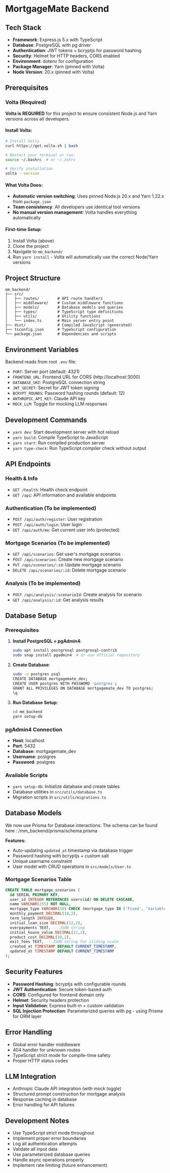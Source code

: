 # MortgageMate Backend

## Tech Stack
- **Framework**: Express.js 5.x with TypeScript
- **Database**: PostgreSQL with pg driver
- **Authentication**: JWT tokens + bcryptjs for password hashing
- **Security**: Helmet for HTTP headers, CORS enabled
- **Environment**: dotenv for configuration
- **Package Manager**: Yarn (pinned with Volta)
- **Node Version**: 20.x (pinned with Volta)

## Prerequisites

### Volta (Required)
**Volta is REQUIRED** for this project to ensure consistent Node.js and Yarn versions across all developers.

#### Install Volta:
```bash
# Install Volta
curl https://get.volta.sh | bash

# Restart your terminal or run:
source ~/.bashrc  # or ~/.zshrc

# Verify installation
volta --version
```

#### What Volta Does:
- **Automatic version switching**: Uses pinned Node.js 20.x and Yarn 1.22.x from `package.json`
- **Team consistency**: All developers use identical tool versions
- **No manual version management**: Volta handles everything automatically

#### First-time Setup:
1. Install Volta (above)
2. Clone the project
3. Navigate to `mm_backend/`
4. Run `yarn install` - Volta will automatically use the correct Node/Yarn versions

## Project Structure
```
mm_backend/
├── src/
│   ├── routes/        # API route handlers
│   ├── middleware/    # Custom middleware functions
│   ├── models/        # Database models and queries
│   ├── types/         # TypeScript type definitions
│   ├── utils/         # Utility functions
│   └── index.ts       # Main server entry point
├── dist/              # Compiled JavaScript (generated)
├── tsconfig.json      # TypeScript configuration
└── package.json       # Dependencies and scripts
```

## Environment Variables
Backend reads from root `.env` file:
- `PORT`: Server port (default: 4321)
- `FRONTEND_URL`: Frontend URL for CORS (http://localhost:3000)
- `DATABASE_URI`: PostgreSQL connection string
- `JWT_SECRET`: Secret for JWT token signing
- `BCRYPT_ROUNDS`: Password hashing rounds (default: 12)
- `ANTHROPIC_API_KEY`: Claude API key
- `MOCK_LLM`: Toggle for mocking LLM responses

## Development Commands
- `yarn dev`: Start development server with hot reload
- `yarn build`: Compile TypeScript to JavaScript
- `yarn start`: Run compiled production server
- `yarn type-check`: Run TypeScript compiler check without output

## API Endpoints

### Health & Info
- `GET /health`: Health check endpoint
- `GET /api`: API information and available endpoints

### Authentication (To be implemented)
- `POST /api/auth/register`: User registration
- `POST /api/auth/login`: User login
- `GET /api/auth/me`: Get current user info (protected)

### Mortgage Scenarios (To be implemented)
- `GET /api/scenarios`: Get user's mortgage scenarios
- `POST /api/scenarios`: Create new mortgage scenario
- `PUT /api/scenarios/:id`: Update mortgage scenario
- `DELETE /api/scenarios/:id`: Delete mortgage scenario

### Analysis (To be implemented)
- `POST /api/analysis/:scenarioId`: Create analysis for scenario
- `GET /api/analysis/:id`: Get analysis results

## Database Setup

### Prerequisites
1. **Install PostgreSQL + pgAdmin4**:
   ```bash
   sudo apt install postgresql postgresql-contrib
   sudo snap install pgadmin4  # or use official repository
   ```

2. **Create Database**:
   ```bash
   sudo -u postgres psql
   CREATE DATABASE mortgagemate_dev;
   CREATE USER postgres WITH PASSWORD 'postgres';
   GRANT ALL PRIVILEGES ON DATABASE mortgagemate_dev TO postgres;
   \q
   ```

3. **Run Database Setup**:
   ```bash
   cd mm_backend
   yarn setup-db
   ```

### pgAdmin4 Connection
- **Host**: localhost
- **Port**: 5432
- **Database**: mortgagemate_dev
- **Username**: postgres
- **Password**: postgres

### Available Scripts
- `yarn setup-db`: Initialize database and create tables
- Database utilities in `src/utils/database.ts`
- Migration scripts in `src/utils/migrations.ts`

## Database Models

We now use Prisma for Database interactions:
The schema can be found here : /mm_backend/prisma/schema.prisma


**Features:**
- Auto-updating `updated_at` timestamp via database trigger
- Password hashing with bcryptjs + custom salt
- Unique username constraint
- User model with CRUD operations in `src/models/User.ts`

### Mortgage Scenarios Table
```sql
CREATE TABLE mortgage_scenarios (
  id SERIAL PRIMARY KEY,
  user_id INTEGER REFERENCES users(id) ON DELETE CASCADE,
  name VARCHAR(255) NOT NULL,
  mortgage_type VARCHAR(50) CHECK (mortgage_type IN ('Fixed', 'Variable', 'Tracker')),
  monthly_payment DECIMAL(10,2),
  term_length INTEGER,
  initial_loan_size DECIMAL(12,2),
  overpayments TEXT, -- JSON string
  initial_house_value DECIMAL(12,2),
  product_cost DECIMAL(10,2),
  exit_fees TEXT, -- JSON string for sliding scale
  created_at TIMESTAMP DEFAULT CURRENT_TIMESTAMP,
  updated_at TIMESTAMP DEFAULT CURRENT_TIMESTAMP
);
```

## Security Features
- **Password Hashing**: bcryptjs with configurable rounds
- **JWT Authentication**: Secure token-based auth
- **CORS**: Configured for frontend domain only
- **Helmet**: Security headers protection
- **Input Validation**: Express built-in + custom validation
- **SQL Injection Protection**: Parameterized queries with pg - using Prisma for ORM layer

## Error Handling
- Global error handler middleware
- 404 handler for unknown routes
- TypeScript strict mode for compile-time safety
- Proper HTTP status codes

## LLM Integration
- Anthropic Claude API integration (with mock toggle)
- Structured prompt construction for mortgage analysis
- Response caching in database
- Error handling for API failures

## Development Notes
- Use TypeScript strict mode throughout
- Implement proper error boundaries
- Log all authentication attempts
- Validate all input data
- Use parameterized database queries
- Handle async operations properly
- Implement rate limiting (future enhancement)